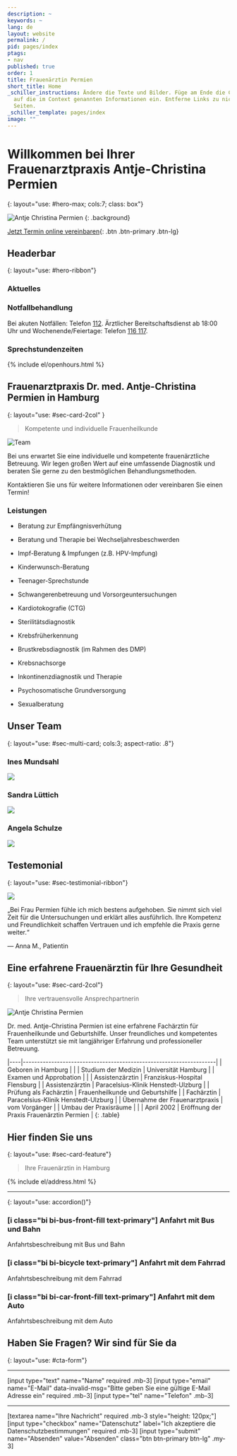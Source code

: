 ```yaml
---
description: ~
keywords: ~
lang: de
layout: website
permalink: /
pid: pages/index
ptags:
- nav
published: true
order: 1
title: Frauenärztin Permien
short_title: Home
_schiller_instructions: Ändere die Texte und Bilder. Füge am Ende die CTA ein. Gehe
  auf die im Context genannten Informationen ein. Entferne Links zu nicht vorhandenen
  Seiten.
_schiller_template: pages/index
image: ""
---
```

# Willkommen bei Ihrer Frauenarztpraxis Antje-Christina Permien
{: layout="use: #hero-max; cols:7; class: box"}

![Antje Christina Permien](https://cdn.leuffen.de//leu-stock/v2/32/304-205_gfedcba/AdobeStock_138200241.webp)
{: .background}

[Jetzt Termin online vereinbaren](/kontakt){: .btn .btn-primary .btn-lg}


## Headerbar
{: layout="use: #hero-ribbon"}

### Aktuelles

<liweco-news></liweco-news>

### Notfallbehandlung

Bei akuten Notfällen: Telefon [112](tel:112).
Ärztlicher Bereitschaftsdienst ab 18:00 Uhr und Wochenende/Feiertage: Telefon [116 117](tel:116117).

### Sprechstundenzeiten

<liweco-collapse-openhour-table>
{% include el/openhours.html %}
</liweco-collapse-openhour-table>



## Frauenarztpraxis Dr. med. Antje-Christina Permien in Hamburg
{: layout="use: #sec-card-2col" }

> Kompetente und individuelle Frauenheilkunde
> 
![Team](https://cdn.leuffen.de//permien-k59/v2/4/425-637_ba/Frauen__rztinpraxis_Team_neu.webp)

Bei uns erwartet Sie eine individuelle und kompetente frauenärztliche Betreuung. Wir legen großen Wert auf eine umfassende Diagnostik und beraten Sie gerne zu den bestmöglichen Behandlungsmethoden. 

Kontaktieren Sie uns für weitere Informationen oder vereinbaren Sie einen Termin!


### Leistungen

- Beratung zur Empfängnisverhütung

- Beratung und Therapie bei Wechseljahresbeschwerden

- Impf-Beratung & Impfungen (z.B. HPV-Impfung)

- Kinderwunsch-Beratung

- Teenager-Sprechstunde

- Schwangerenbetreuung und Vorsorgeuntersuchungen

- Kardiotokografie (CTG)

- Sterilitätsdiagnostik

- Krebsfrüherkennung

- Brustkrebsdiagnostik (im Rahmen des DMP)

- Krebsnachsorge

- Inkontinenzdiagnostik und Therapie

- Psychosomatische Grundversorgung

- Sexualberatung



## Unser Team
{: layout="use: #sec-multi-card; cols:3; aspect-ratio: .8"}

### Ines Mundsahl

![](https://cdn.leuffen.de//permien-k59/v2/5/425-637_ba/Ines_Mundsahl_neu.webp)



### Sandra Lüttich

![](https://cdn.leuffen.de//permien-k59/v2/3/425-637_ba/Sandra_L__ttich_neu.webp)


### Angela Schulze

![](https://cdn.leuffen.de//permien-k59/v2/2/425-637_ba/Angela_Schulze_neu.webp)



## Testemonial
{: layout="use: #sec-testimonial-ribbon"}

![](cdn:///leu-stock/v/59/1920x1280_1200x800_992x661_768x512_480x320_256x256/happy-woman-showing-hand-heart-gesture.avif_jpeg)

„Bei Frau Permien fühle ich mich bestens aufgehoben. Sie nimmt sich viel Zeit für die Untersuchungen und erklärt alles ausführlich. Ihre Kompetenz und Freundlichkeit schaffen Vertrauen und ich empfehle die Praxis gerne weiter.“ 

— Anna M., Patientin


## Eine erfahrene Frauenärztin für Ihre Gesundheit
{: layout="use: #sec-card-2col"}

> Ihre vertrauensvolle Ansprechpartnerin

![Antje Christina Permien](https://cdn.leuffen.de//permien-k59/v2/1/425-637_ba/Antje-Christina_Permien_neu.webp)

Dr. med. Antje-Christina Permien ist eine erfahrene Fachärztin für Frauenheilkunde und Geburtshilfe. Unser freundliches und kompetentes Team unterstützt sie mit langjähriger Erfahrung und professioneller Betreuung.


|----|--------------------------------------------------------------------|
| Geboren in Hamburg | |
| Studium der Medizin | Universität Hamburg |
| Examen und Approbation | |
| Assistenzärztin | Franziskus-Hospital Flensburg |
| Assistenzärztin | Paracelsius-Klinik Henstedt-Ulzburg |
| Prüfung als Fachärztin | Frauenheilkunde und Geburtshilfe |
| Fachärztin | Paracelsius-Klinik Henstedt-Ulzburg |
| Übernahme der Frauenarztpraxis | vom Vorgänger |
| Umbau der Praxisräume | |
| April 2002 | Eröffnung der Praxis Frauenärztin Permien |
{: .table}


## Hier finden Sie uns
{: layout="use: #sec-card-feature"}

> Ihre Frauenärztin in Hamburg

<map data-map-url="{{site.data.general.map_url}}" style="--joda-use: map()"></map>

{% include el/address.html %}


---
{: layout="use: accordion()"}

### [i class="bi bi-bus-front-fill text-primary"] Anfahrt mit Bus und Bahn

Anfahrtsbeschreibung mit Bus und Bahn

### [i class="bi bi-bicycle text-primary"] Anfahrt mit dem Fahrrad

Anfahrtsbeschreibung mit dem Fahrrad

### [i class="bi bi-car-front-fill text-primary"] Anfahrt mit dem Auto

Anfahrtsbeschreibung mit dem Auto


## Haben Sie Fragen? Wir sind für Sie da
{: layout="use: #cta-form"}


---

[input type="text"  name="Name" required .mb-3]
[input type="email" name="E-Mail" data-invalid-msg="Bitte geben Sie eine gültige E-Mail Adresse ein" required .mb-3]
[input type="tel" name="Telefon" .mb-3]

---

[textarea name="Ihre Nachricht" required .mb-3 style="height: 120px;"]
[input type="checkbox" name="Datenschutz" label="Ich akzeptiere die Datenschutzbestimmungen" required .mb-3]
[input type="submit" name="Absenden" value="Absenden" class="btn btn-primary btn-lg" .my-3]
